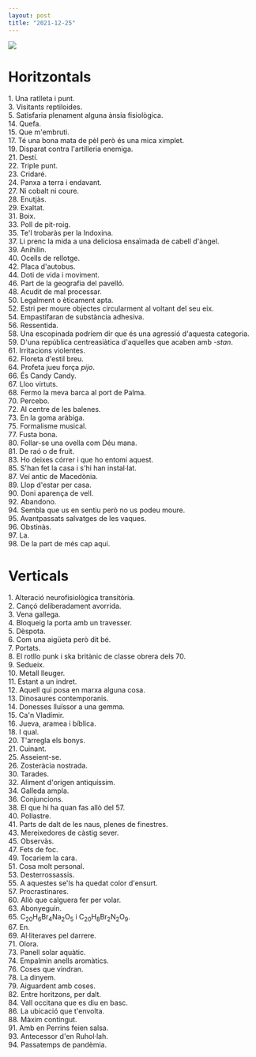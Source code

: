 ```yaml
---
layout: post
title: "2021-12-25"
---
```

![]({{site.baseurl}}/assets/20211225/enc20211225.blank.png)

# **Horitzontals**
1\. Una ratlleta i punt.<br>
3\. Visitants reptiloides.<br>
5\. Satisfaria plenament alguna ànsia fisiològica.<br>
14\. Quefa.<br>
15\. Que m'embruti.<br>
17\. Té una bona mata de pèl però és una mica ximplet.<br>
19\. Disparat contra l'artilleria enemiga.<br>
21\. Destí.<br>
22\. Triple punt.<br>
23\. Cridaré.<br>
24\. Panxa a terra i endavant.<br>
27\. Ni cobalt ni coure.<br>
28\. Enutjàs.<br>
29\. Exaltat.<br>
31\. Boix.<br>
33\. Poll de pit-roig.<br>
35\. Te'l trobaràs per la Indoxina.<br>
37\. Li prenc la mida a una deliciosa ensaïmada de cabell d'àngel.<br>
39\. Anihilin.<br>
40\. Ocells de rellotge.<br>
42\. Placa d'autobus.<br>
44\. Doti de vida i moviment.<br>
46\. Part de la geografia del pavelló.<br>
48\. Acudit de mal processar.<br>
50\. Legalment o èticament apta.<br>
52\. Estri per moure objectes circularment al voltant del seu eix.<br>
54\. Empastifaran de substància adhesiva.<br>
56\. Ressentida.<br>
58\. Una escopinada podríem dir que és una agressió d'aquesta categoria.<br>
59\. D'una república centreasiàtica d'aquelles que acaben amb _-stan_.<br>
61\. Irritacions violentes.<br>
62\. Floreta d'estil breu.<br>
64\. Profeta jueu força _pijo_.<br>
66\. És Candy Candy.<br>
67\. Lloo virtuts.<br>
68\. Fermo la meva barca al port de Palma.<br>
70\. Percebo.<br>
72\. Al centre de les balenes.<br>
73\. En la goma aràbiga.<br>
75\. Formalisme musical.<br>
77\. Fusta bona.<br>
80\. Follar-se una ovella com Déu mana.<br>
81\. De raó o de fruit.<br>
83\. Ho deixes córrer i que ho entomi aquest.<br>
85\. S'han fet la casa i s'hi han instal·lat.<br>
87\. Veí antic de Macedònia.<br>
89\. Llop d'estar per casa.<br>
90\. Doni aparença de vell.<br>
92\. Abandono.<br>
94\. Sembla que us en sentiu però no us podeu moure.<br>
95\. Avantpassats salvatges de les vaques.<br>
96\. Obstinàs.<br>
97\. La.<br>
98\. De la part de més cap aquí.<br>

# **Verticals**
1\. Alteració neurofisiològica transitòria.<br>
2\. Cançó deliberadament avorrida.<br>
3\. Vena gallega.<br>
4\. Bloqueig la porta amb un travesser.<br>
5\. Dèspota.<br>
6\. Com una aigüeta però dit bé.<br>
7\. Portats.<br>
8\. El rotllo punk i ska britànic de classe obrera dels 70.<br>
9\. Sedueix.<br>
10\. Metall lleuger.<br>
11\. Estant a un indret.<br>
12\. Aquell qui posa en marxa alguna cosa.<br>
13\. Dinosaures contemporanis.<br>
14\. Donesses lluïssor a una gemma.<br>
15\. Ca'n Vladímir.<br>
16\. Jueva, aramea i bíblica.<br>
18\. I qual.<br>
20\. T'arregla els bonys.<br>
21\. Cuinant.<br>
25\. Asseient-se.<br>
26\. Zosteràcia nostrada.<br>
30\. Tarades.<br>
32\. Aliment d'origen antiquíssim.<br>
34\. Galleda ampla.<br>
36\. Conjuncions.<br>
38\. El que hi ha quan fas allò del 57.<br>
40\. Pollastre.<br>
41\. Parts de dalt de les naus, plenes de finestres.<br>
43\. Mereixedores de càstig sever.<br>
45\. Observàs.<br>
47\. Fets de foc.<br>
49\. Tocariem la cara.<br>
51\. Cosa molt personal.<br>
53\. Desterrossassis.<br>
55\. A aquestes se'ls ha quedat color d'ensurt.<br>
57\. Procrastinares.<br>
60\. Allò que calguera fer per volar.<br>
63\. Abonyeguin.<br>
65\. C<sub>20</sub>H<sub>6</sub>Br<sub>4</sub>Na<sub>2</sub>O<sub>5</sub> i C<sub>20</sub>H<sub>8</sub>Br<sub>2</sub>N<sub>2</sub>O<sub>9</sub>.<br>
67\. En.<br>
69\. Al·literaves pel darrere.<br>
71\. Olora.<br>
73\. Panell solar aquàtic.<br>
74\. Empalmin anells aromàtics.<br>
76\. Coses que vindran.<br>
78\. La dinyem.<br>
79\. Aiguardent amb coses.<br>
82\. Entre horitzons, per dalt.<br>
84\. Vall occitana que es diu en basc.<br>
86\. La ubicació que t'envolta.<br>
88\. Màxim contingut.<br>
91\. Amb en Perrins feien salsa.<br>
93\. Antecessor d'en Ruhol·lah.<br>
94\. Passatemps de pandèmia.<br>

<meta name="twitter:card" content="summary_large_image">
<meta name="twitter:site" content="@quimtestar">
<meta name="twitter:title" content="Encreuat 2021-12-25">
<meta name="twitter:image" content="{{site.url}}{{site.baseurl}}/assets/20211225/enc20211225.blank.png">
<meta name="twitter:description" content="
Horitzontals
1. Una ratlleta i punt.
3. Visitants reptiloides.
5. Satisfaria plenament alguna ànsia fisiològica.
14. Quefa.
(...)
">
